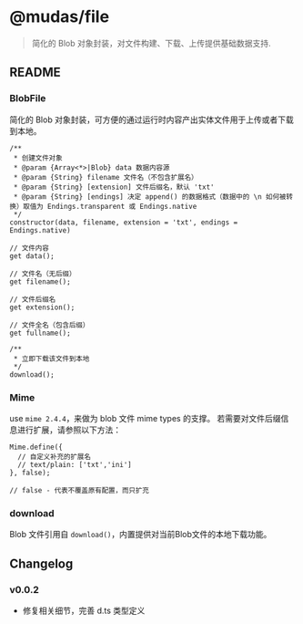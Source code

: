 # @mudas/file

> 简化的 Blob 对象封装，对文件构建、下载、上传提供基础数据支持.

## README
### BlobFile
简化的 Blob 对象封装，可方便的通过运行时内容产出实体文件用于上传或者下载到本地。
```ecmascript 6
/**
 * 创建文件对象
 * @param {Array<*>|Blob} data 数据内容源
 * @param {String} filename 文件名（不包含扩展名）
 * @param {String} [extension] 文件后缀名，默认 'txt'
 * @param {String} [endings] 决定 append() 的数据格式（数据中的 \n 如何被转换）取值为 Endings.transparent 或 Endings.native
 */
constructor(data, filename, extension = 'txt', endings = Endings.native)

// 文件内容
get data();

// 文件名（无后缀）
get filename();

// 文件后缀名
get extension();

// 文件全名（包含后缀）
get fullname();

/**
 * 立即下载该文件到本地
 */
download();
```

### Mime
use `mime 2.4.4`，来做为 blob 文件 mime types 的支撑。
若需要对文件后缀信息进行扩展，请参照以下方法：
```ecmascript 6
Mime.define({
  // 自定义补充的扩展名
  // text/plain: ['txt','ini']
}, false);

// false - 代表不覆盖原有配置，而只扩充
```

### download
Blob 文件引用自 `download()`，内置提供对当前Blob文件的本地下载功能。

## Changelog

### v0.0.2
- 修复相关细节，完善 d.ts 类型定义
